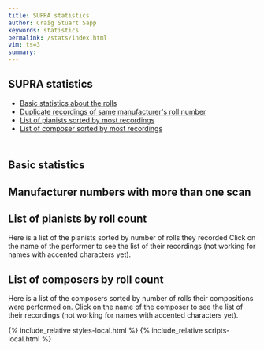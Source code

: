 ```yaml
---
title: SUPRA statistics
author: Craig Stuart Sapp
keywords: statistics
permalink: /stats/index.html
vim: ts=3
summary: 
---
```


<article>
<h1> SUPRA statistics </h1>

<ul>
<li> <a href="#Basic">Basic statistics about the rolls</a> </li>
<li> <a href="#Duplicates">Duplicate recordings of same manufacturer's roll number</a> </li>
<li> <a href="#Pianists">List of pianists sorted by most recordings</a> </li>
<li> <a href="#Composers">List of composer sorted by most recordings</a> </li>
</ul>
</article>
<div style="height:10px;"></div>

<a name="Basic"></a>
<article>
<h2> Basic statistics </h2>
<div id="basic"></div>
</article>

<a name="Duplicates"></a>
<a name="dupes"></a>
<article>
<h2> Manufacturer numbers with more than one scan </h2>
<div id="duplicates"></div>
</article>

<a name="Pianists"></a>
<article>
<h2> List of pianists by roll count</h2>

Here is a list of the pianists sorted by number of rolls they
recorded Click on the name of the performer to see the list of their
recordings (not working for names with accented characters yet).

<div id="pianists"></div>
</article>

<a name="Composers"></a>
<article>
<h2> List of composers by roll count</h2>

Here is a list of the composers sorted by number of rolls their
compositions were performed on.  Click on the name of the composer
to see the list of their recordings (not working for names with
accented characters yet).

<div id="composers"></div>
</article>

{% include_relative styles-local.html %}
{% include_relative scripts-local.html %}



